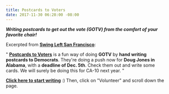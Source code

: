 ```yaml
---
title: Postcards to Voters
date: 2017-11-30 06:28:00 -08:00
---
```


***Writing postcards to get out the vote (GOTV) from the comfort of your favorite chair!***

Excerpted from [**Swing Left San Francisco**](https://swingleft.org/):

"  [**Postcards to Voters**](https://postcardstovoters.org/?link_id=4&can_id=e59665c3f3c1222626c02430d1bf6bdb&source=email-swing-left-san-francisco-newsletter-nov-29-2017&email_referrer=email_269105&email_subject=swing-left-san-francisco-newsletter-nov-29-2017) is a fun way of doing **GOTV** by **hand writing postcards to Democrats**. They're doing a push now for **Doug Jones in Alabama**, with a **deadline of Dec. 5th**. Check them out and write some cards.  We will surely be doing this for CA-10 next year.  "

[**Click here to start writing**](https://postcardstovoters.org/?link_id=4&can_id=e59665c3f3c1222626c02430d1bf6bdb&source=email-swing-left-san-francisco-newsletter-nov-29-2017&email_referrer=email_269105&email_subject=swing-left-san-francisco-newsletter-nov-29-2017) :)  Then, click on "Volunteer" and scroll down the page.



